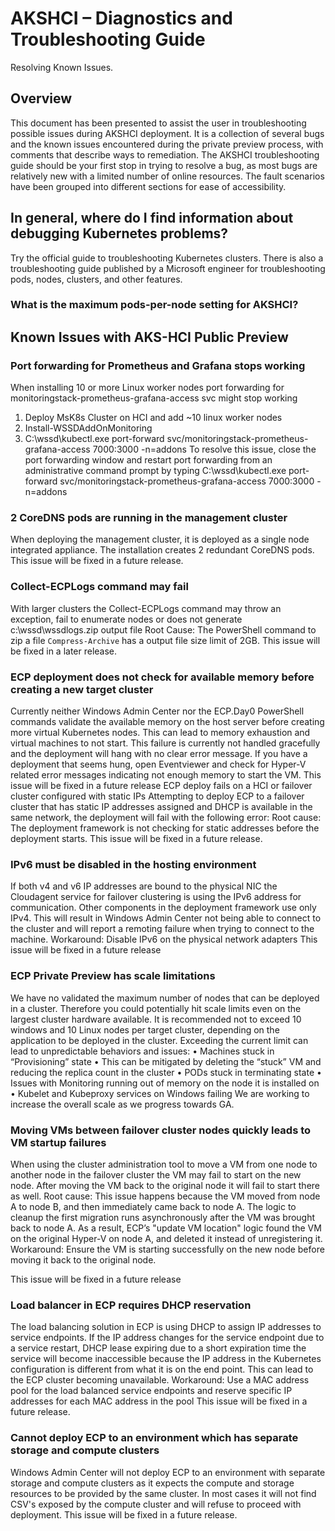 # AKSHCI – Diagnostics and Troubleshooting Guide
Resolving Known Issues.
 
## Overview
This document has been presented to assist the user in troubleshooting possible issues during AKSHCI deployment. It is a collection of several bugs and the known issues encountered during the private preview process, with comments that describe ways to remediation. 
The AKSHCI troubleshooting guide should be your first stop in trying to resolve a bug, as most bugs are relatively new with a limited number of online resources. The fault scenarios have been grouped into different sections for ease of accessibility. 

## In general, where do I find information about debugging Kubernetes problems?
Try the official guide to troubleshooting Kubernetes clusters. There is also a troubleshooting guide published by a Microsoft engineer for troubleshooting pods, nodes, clusters, and other features.
### What is the maximum pods-per-node setting for AKSHCI?

## Known Issues with AKS-HCI Public Preview
### Port forwarding for Prometheus and Grafana stops working
When installing 10 or more Linux worker nodes port forwarding for monitoringstack-prometheus-grafana-access svc might stop working
1. Deploy MsK8s Cluster on HCI and add ~10 linux worker nodes
2. Install-WSSDAddOnMonitoring 
3. C:\wssd\kubectl.exe port-forward svc/monitoringstack-prometheus-grafana-access 7000:3000 -n=addons
To resolve this issue, close the port forwarding window and restart port forwarding from an administrative command prompt by typing 
C:\wssd\kubectl.exe port-forward svc/monitoringstack-prometheus-grafana-access 7000:3000 -n=addons

### 2 CoreDNS pods are running in the management cluster
When deploying the management cluster, it is deployed as a single node integrated appliance. The installation creates 2 redundant CoreDNS pods. 
This issue will be fixed in a future release.

### Collect-ECPLogs command may fail
With larger clusters the Collect-ECPLogs command may throw an exception, fail to enumerate nodes or does not generate c:\wssd\wssdlogs.zip output file
Root Cause: The PowerShell command to zip a file `Compress-Archive` has a output file size limit of 2GB. 
This issue will be fixed in a later release.

### ECP deployment does not check for available memory before creating a new target cluster
Currently neither Windows Admin Center nor the ECP.Day0 PowerShell commands validate the available memory on the host server before creating more virtual Kubernetes nodes. This can lead to memory exhaustion and virtual machines to not start. This failure is currently not handled gracefully and the deployment will hang with no clear error message.
If you have a deployment that seems hung, open Eventviewer and check for Hyper-V related error messages indicating not enough memory to start the VM.
This issue will be fixed in a future release
ECP deploy fails on a HCI or failover cluster configured with static IPs
Attempting to deploy ECP to a failover cluster that has static IP addresses assigned and DHCP is available in the same network, the deployment will fail with the following error:
 Root cause: The deployment framework is not checking for static addresses before the deployment starts. 
This issue will be fixed in a future release.

### IPv6 must be disabled in the hosting environment
If both v4 and v6 IP addresses are bound to the physical NIC the Cloudagent service for failover clustering is using the IPv6 address for communication. Other components in the deployment framework use only IPv4. This will result in Windows Admin Center not being able to connect to the cluster and will report a remoting failure when trying to connect to the machine.
Workaround: Disable IPv6 on the physical network adapters
This issue will be fixed in a future release

### ECP Private Preview has scale limitations
We have no validated the maximum number of nodes that can be deployed in a cluster. Therefore you could potentially hit scale limits even on the largest cluster hardware available.
It is recommended not to exceed 10 windows and 10 Linux nodes per target cluster, depending on the application to be deployed in the cluster.
Exceeding the current limit can lead to unpredictable behaviors and issues:
•	Machines stuck in “Provisioning” state 
•	This can be mitigated by deleting the “stuck” VM and reducing the replica count in the cluster
•	PODs stuck in terminating state
•	Issues with Monitoring running out of memory on the node it is installed on
•	Kubelet and Kubeproxy services on Windows failing
We are working to increase the overall scale as we progress towards GA.

### Moving VMs between failover cluster nodes quickly leads to VM startup failures
When using the cluster administration tool to move a VM from one node to another node in the failover cluster the VM may fail to start on the new node. 
After moving the VM back to the original node it will fail to start there as well.
Root cause: This issue happens because the VM moved from node A to node B, and then immediately came back to node A. The logic to cleanup the first migration runs asynchronously  after the VM was brought back to node A. As a result, ECP’s "update VM location" logic found the VM on the original Hyper-V on node A, and deleted it instead of unregistering it.
Workaround: Ensure the VM is starting successfully on the new node before moving it back to the original node.

This issue will be fixed in a future release

### Load balancer in ECP requires DHCP reservation
The load balancing solution in ECP is using DHCP to assign IP addresses to service endpoints. If the IP address changes for the service endpoint due to a service restart, DHCP lease expiring due to a short expiration time the service will become inaccessible because the IP address in the Kubernetes configuration is different from what it is on the end point. This can lead to the ECP cluster becoming unavailable.
Workaround: Use a MAC address pool for the load balanced service endpoints and reserve specific IP addresses for each MAC address in the pool
This issue will be fixed in a future release.

### Cannot deploy ECP to an environment which has separate storage and compute clusters
Windows Admin Center will not deploy ECP to an environment with separate storage and compute clusters as it expects the compute and storage resources to be provided by the same cluster. In most cases it will not find CSV's exposed by the compute cluster and will refuse to proceed with deployment.
This issue will be fixed in a future release.

